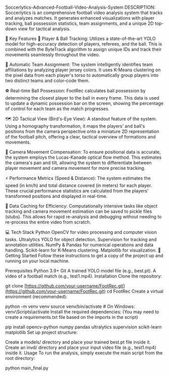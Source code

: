 Soccerlytics-Advanced-Football-Video-Analysis-System
DESCRIPTION: Soccerlytics is an comprehensive football video analysis system that tracks and analyzes matches. It generates enhanced visualizations with player tracking, ball possession statistics, team assignments, and a unique 2D top-down view for tactical analysis.

🌟 Key Features
🔎 Player & Ball Tracking: Utilizes a state-of-the-art YOLO model for high-accuracy detection of players, referees, and the ball. This is combined with the ByteTrack algorithm to assign unique IDs and track their movements seamlessly throughout the video.

🎨 Automatic Team Assignment: The system intelligently identifies team affiliations by analyzing player jersey colors. It uses K-Means clustering on the pixel data from each player's torso to automatically group players into two distinct teams and color-code them.

⚽ Real-time Ball Possession: FootRec calculates ball possession by determining the closest player to the ball in every frame. This data is used to update a dynamic possession bar on the screen, showing the percentage of control for each team as the match progresses.

🗺️ 2D Tactical View (Bird's-Eye View): A standout feature of the system. Using a homography transformation, it maps the players' and ball's positions from the camera perspective onto a miniature 2D representation of the football pitch, offering a clear, tactical overview of formations and movements.

🎥 Camera Movement Compensation: To ensure positional data is accurate, the system employs the Lucas-Kanade optical flow method. This estimates the camera's pan and tilt, allowing the system to differentiate between player movement and camera movement for more precise tracking.

⚡ Performance Metrics (Speed & Distance): The system estimates the speed (in km/h) and total distance covered (in meters) for each player. These crucial performance statistics are calculated from the players' transformed positions and displayed in real-time.

💾 Data Caching for Efficiency: Computationally intensive tasks like object tracking and camera movement estimation can be saved to pickle files (stubs). This allows for rapid re-analysis and debugging without needing to re-process the entire video from scratch.

💻 Tech Stack
Python
OpenCV for video processing and computer vision tasks.
Ultralytics YOLO for object detection.
Supervision for tracking and annotation utilities.
NumPy & Pandas for numerical operations and data handling.
Scikit-learn for K-Means clustering.
Matplotlib for visualization.
🚀 Getting Started
Follow these instructions to get a copy of the project up and running on your local machine.

Prerequisites
Python 3.9+
Git
A trained YOLO model file (e.g., best.pt).
A video of a football match (e.g., test1.mp4).
Installation
Clone the repository:

git clone [https://github.com/your-username/FootRec.git](https://github.com/your-username/FootRec.git)
cd FootRec
Create a virtual environment (recommended):

python -m venv venv
source venv/bin/activate  # On Windows: venv\Scripts\activate
Install the required dependencies: (You may need to create a requirements.txt file based on the imports in the script)

pip install opencv-python numpy pandas ultralytics supervision scikit-learn matplotlib
Set up project structure:

Create a models/ directory and place your trained best.pt file inside it.
Create an invd/ directory and place your input video file (e.g., test1.mp4) inside it.
Usage
To run the analysis, simply execute the main script from the root directory:

python main_final.py
